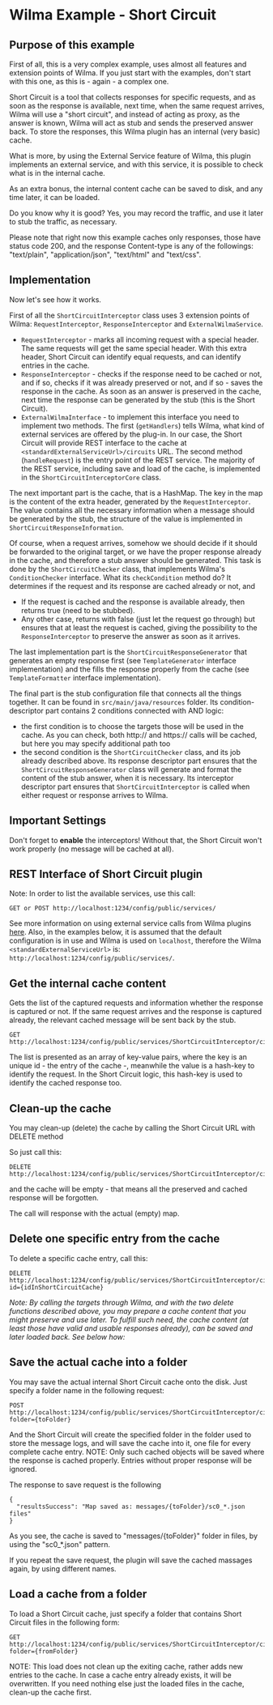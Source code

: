 Wilma Example - Short Circuit
=============================

Purpose of this example
---------------------------------------
First of all, this is a very complex example, uses almost all features and extension points of Wilma.
If you just start with the examples, don't start with this one, as this is - again - a complex one.

Short Circuit is a tool that collects responses for specific requests, and as soon as the response is available, next time,
when the same request arrives, Wilma will use a "short circuit", and instead of acting as proxy, as the answer is known,
Wilma will act as stub and sends the preserved answer back. To store the responses, this Wilma plugin has an internal (very basic) cache.

What is more, by using the External Service feature of Wilma, this plugin implements an external service, and with this service,
it is possible to check what is in the internal cache.

As an extra bonus, the internal content cache can be saved to disk, and any time later, it can be loaded.

Do you know why it is good? Yes, you may record the traffic, and use it later to stub the traffic, as necessary.

Please note that right now this example caches only responses, those have status code 200,
and the response Content-type is any of the followings: "text/plain", "application/json", "text/html" and "text/css".

Implementation
---------------------------------------
Now let's see how it works.

First of all the `ShortCircuitInterceptor` class uses 3 extension points of Wilma: `RequestInterceptor`, `ResponseInterceptor` and `ExternalWilmaService`.

+ `RequestInterceptor` - marks all incoming request with a special header. The same requests will get the same special header.
With this extra header, Short Circuit can identify equal requests, and can identify entries in the cache.
+ `ResponseInterceptor` - checks if the response need to be cached or not, and if so, checks if it was already preserved or not, and if so - saves the response in the cache.
As soon as an answer is preserved in the cache, next time the response can be generated by the stub (this is the Short Circuit).
+ `ExternalWilmaInterface` - to implement this interface you need to implement two methods. The first (`getHandlers`) tells Wilma, what kind of external services are offered by the plug-in.
In our case, the Short Circuit will provide REST interface to the cache at `<standardExternalServiceUrl>/circuits` URL. The second method (`handleRequest`) is the entry point of the REST service.
The majority of the REST service, including save and load of the cache, is implemented in the `ShortCircuitInterceptorCore` class.

The next important part is the cache, that is a HashMap. The key in the map is the content of the extra header, generated by the `RequestInterceptor`.
The value contains all the necessary information when a message should be generated by the stub,
the structure of the value is implemented in `ShortCircuitResponseInformation`.

Of course, when a request arrives, somehow we should decide if it should be forwarded to the original target,
or we have the proper response already in the cache, and therefore a stub answer should be generated.
This task is done by the `ShortCircuitChecker` class, that implements Wilma's `ConditionChecker` interface. What its `checkCondition` method do?
It determines if the request and its response are cached already or not, and
+ If the request is cached and the response is available already, then returns true (need to be stubbed).
+ Any other case, returns with false (just let the request go through) but ensures that at least the request is cached,
giving the possibility to the `ResponseInterceptor` to preserve the answer as soon as it arrives.

The last implementation part is the `ShortCircuitResponseGenerator` that generates an empty response first (see `TemplateGenerator` interface implementation)
and the fills the response properly from the cache (see `TemplateFormatter` interface implementation).

The final part is the stub configuration file that connects all the things together. It can be found in `src/main/java/resources` folder.
Its condition-descriptor part contains 2 conditions connected with AND logic:
* the first condition is to choose the targets those will be used in the cache. As you can check, both http:// and https:// calls will be cached, but here you may specify additional path too
* the second condition is the `ShortCircuitChecker` class, and its job already described above.
Its response descriptor part ensures that the `ShortCircuitResponseGenerator` class will generate and format the content of the stub answer, when it is necessary.
Its interceptor descriptor part ensures that `ShortCircuitInterceptor` is called when either request or response arrives to Wilma.

Important Settings
---------------------------------------
Don't forget to **enable** the interceptors! Without that, the Short Circuit won't work properly (no message will be cached at all).

REST Interface of Short Circuit plugin
---------------------------------------
Note: In order to list the available services, use this call:
```
GET or POST http://localhost:1234/config/public/services/
```
See more information on using external service calls from Wilma plugins [here](https://github.com/epam/Wilma/wiki/Service-extensions-in-Plugins).
Also, in the examples below, it is assumed that the default configuration is in use and Wilma is used on `localhost`,
therefore the Wilma `<standardExternalServiceUrl>` is: `http://localhost:1234/config/public/services/`.

Get the internal cache content
---
Gets the list of the captured requests and information whether the response is captured or not.
If the same request arrives and the response is captured already,
the relevant cached message will be sent back by the stub.
```
GET http://localhost:1234/config/public/services/ShortCircuitInterceptor/circuits 
```

The list is presented as an array of key-value pairs, 
where the key is an unique id - the entry of the cache -, meanwhile the value is a hash-key to identify the request.
In the Short Circuit logic, this hash-key is used to identify the cached response too.

Clean-up the cache
------------------
You may clean-up (delete) the cache by calling the Short Circuit URL with DELETE method

So just call this:
```
DELETE http://localhost:1234/config/public/services/ShortCircuitInterceptor/circuits
```
and the cache will be empty - that means all the preserved and cached response will be forgotten.

The call will response with the actual (empty) map.

Delete one specific entry from the cache
--------------------------
To delete a specific cache entry, call this:
```
DELETE http://localhost:1234/config/public/services/ShortCircuitInterceptor/circuits?id={idInShortCircuitCache}
```

*Note: By calling the targets through Wilma, and with the two delete functions described above, you may prepare a cache content that you might preserve and use later.
To fulfill such need, the cache content (at least those have valid and usable responses already), can be saved and later loaded back.
See below how:*

Save the actual cache into a folder
-----------------------------------
You may save the actual internal Short Circuit cache onto the disk.
Just specify a folder name in the following request:

```
POST http://localhost:1234/config/public/services/ShortCircuitInterceptor/circuits?folder={toFolder}
```
And the Short Circuit will create the specified folder in the folder used to store the message logs, and will save the cache into it,
one file for every complete cache entry.
NOTE: Only such cached objects will be saved where the response is cached properly. Entries without proper response will be ignored.

The response to save request is the following
```
{
  "resultsSuccess": "Map saved as: messages/{toFolder}/sc0_*.json files"
}
```
As you see, the cache is saved to "messages/{toFolder}" folder in files, by using the "sc0_*.json" pattern.

If you repeat the save request, the plugin will save the cached massages again, by using different names.

Load a cache from a folder
--------------------------
To load a Short Circuit cache, just specify a folder that contains Short Circuit files in the following form:
```
GET http://localhost:1234/config/public/services/ShortCircuitInterceptor/circuits?folder={fromFolder}
```
NOTE: This load does not clean up the exiting cache, rather adds new entries to the cache.
In case a cache entry already exists, it will be overwritten. If you need nothing else just the loaded files in the cache, clean-up the cache first.
